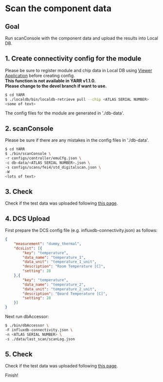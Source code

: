 # Scan the component data

## Goal

Run scanConsole with the component data and upload the results into Local DB.

## 1. Create connectivity config for the module

Please be sure to register module and chip data in Local DB using [Viewer Application](database_demonstration_check_viewer.md) before creating config.<br>
**This function is not available in YARR v1.1.0.**<br>
**Please change to the devel branch if want to use.**<br>

```bash
$ cd YARR
$ ./localdb/bin/localdb-retrieve pull --chip <ATLAS SERIAL NUMBER>
<some of text>
```

The config files for the module are generated in './db-data'.<br>

## 2. scanConsole

Please be sure if there are any mistakes in the config files in './db-data'.

```bash
$ cd YARR
$ ./bin/scanConsole \
-r configs/controller/emuCfg.json \
-c db-data/<ATLAS SERIAL NUMBER>.json \
-s configs/scans/fei4/std_digitalscan.json \
-W
<lots of text>
```

## 3. Check

Check if the test data was uploaded following [this page](database_demonstration_check_viewer.md).<br>

## 4. DCS Upload

First prepare the DCS config file (e.g. influxdb-connectivity.json) as follows:

```json
{
    "measurement": "dummy_thermal",
    "dcsList": [{
        "key": "temperature",
        "data_name": "temperature_1",
        "data_unit": "temperature_1_unit",
        "description": "Room Temperature [C]",
        "setting": 28
    },{
        "key": "temperature",
        "data_name": "temperature_2",
        "data_unit": "temperature_2_unit",
        "description": "Board Temperature [C]",
        "setting": 28
    }]
}
```

Next run dbAccessor:

```bash
$ ./bin/dbAccessor \
-F influxdb-connectivity.json \
-n <ATLAS SERIAL NUMBER> \
-s ./data/last_scan/scanLog.json
```

## 5. Check

Check if the test data was uploaded following [this page](database_demonstration_check_viewer.md).<br>

Finish!
